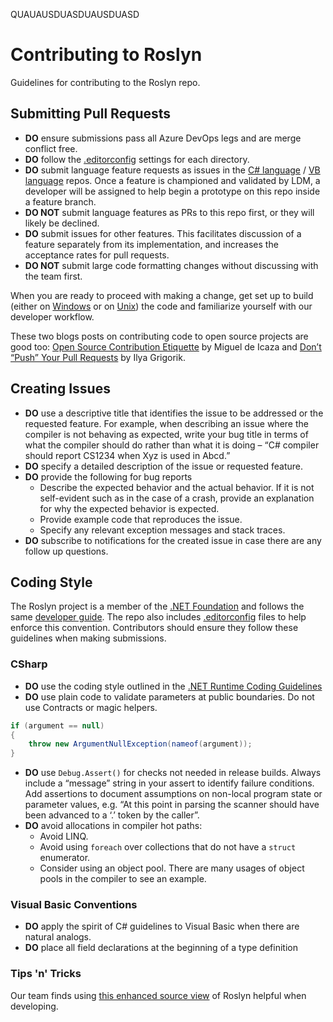 QUAUAUSDUASDUAUSDUASD

# Contributing to Roslyn

Guidelines for contributing to the Roslyn repo.

## Submitting Pull Requests

- **DO** ensure submissions pass all Azure DevOps legs and are merge conflict free.
- **DO** follow the [.editorconfig](http://editorconfig.org/) settings for each directory. 
- **DO** submit language feature requests as issues in the [C# language](https://github.com/dotnet/csharplang#discussion) / [VB language](https://github.com/dotnet/vblang) repos.  Once a feature is championed and validated by LDM, a developer will be assigned to help begin a prototype on this repo inside a feature branch.
- **DO NOT** submit language features as PRs to this repo first, or they will likely be declined.
- **DO** submit issues for other features. This facilitates discussion of a feature separately from its implementation, and increases the acceptance rates for pull requests.
- **DO NOT** submit large code formatting changes without discussing with the team first.

When you are ready to proceed with making a change, get set up to build (either on [Windows](https://github.com/dotnet/roslyn/blob/main/docs/contributing/Building%2C%20Debugging%2C%20and%20Testing%20on%20Windows.md) or on [Unix](https://github.com/dotnet/roslyn/blob/main/docs/contributing/Building%2C%20Debugging%2C%20and%20Testing%20on%20Unix.md)) the code and familiarize yourself with our developer workflow. 

These two blogs posts on contributing code to open source projects are good too: [Open Source Contribution Etiquette](http://tirania.org/blog/archive/2010/Dec-31.html) by Miguel de Icaza and [Don’t “Push” Your Pull Requests](https://www.igvita.com/2011/12/19/dont-push-your-pull-requests/) by Ilya Grigorik.

## Creating Issues

- **DO** use a descriptive title that identifies the issue to be addressed or the requested feature. For example, when describing an issue where the compiler is not behaving as expected, write your bug title in terms of what the compiler should do rather than what it is doing – “C# compiler should report CS1234 when Xyz is used in Abcd.”
- **DO** specify a detailed description of the issue or requested feature.
- **DO** provide the following for bug reports
    - Describe the expected behavior and the actual behavior. If it is not self-evident such as in the case of a crash, provide an explanation for why the expected behavior is expected.
    - Provide example code that reproduces the issue.
    - Specify any relevant exception messages and stack traces.
- **DO** subscribe to notifications for the created issue in case there are any follow up questions.

## Coding Style

The Roslyn project is a member of the [.NET Foundation](https://github.com/orgs/dotnet) and follows the same [developer guide](https://github.com/dotnet/runtime/blob/main/docs/coding-guidelines/coding-style.md).  The repo also includes [.editorconfig](http://editorconfig.org) files to help enforce this convention.  Contributors should ensure they follow these guidelines when making submissions.  

### CSharp

- **DO** use the coding style outlined in the [.NET Runtime Coding Guidelines](https://github.com/dotnet/runtime/blob/main/docs/coding-guidelines/coding-style.md)
- **DO** use plain code to validate parameters at public boundaries. Do not use Contracts or magic helpers.

```csharp
if (argument == null)
{
    throw new ArgumentNullException(nameof(argument));
}
```

- **DO** use `Debug.Assert()` for checks not needed in release builds. Always include a “message” string in your assert to identify failure conditions. Add assertions to document assumptions on non-local program state or parameter values, e.g. “At this point in parsing the scanner should have been advanced to a ‘.’ token by the caller”.
- **DO** avoid allocations in compiler hot paths:
    - Avoid LINQ.
    - Avoid using `foreach` over collections that do not have a `struct` enumerator.
    - Consider using an object pool. There are many usages of object pools in the compiler to see an example.

### Visual Basic Conventions

- **DO** apply the spirit of C# guidelines to Visual Basic when there are natural analogs. 
- **DO** place all field declarations at the beginning of a type definition

### Tips 'n' Tricks
Our team finds using [this enhanced source view](http://sourceroslyn.io/) of Roslyn helpful when developing.
